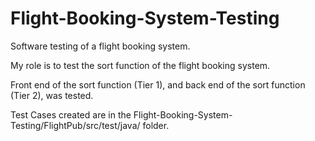 # Flight-Booking-System-Testing
Software testing of a flight booking system. 

My role is to test the sort function of the flight booking system.

Front end of the sort function (Tier 1), and back end of the sort function (Tier 2), was tested.

Test Cases created are in the Flight-Booking-System-Testing/FlightPub/src/test/java/ folder. 
